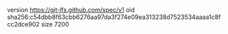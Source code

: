 version https://git-lfs.github.com/spec/v1
oid sha256:c54dbb8f63cbb6276aa97da3f274e09ea313238d7523534aaaa1c8fcc2dce902
size 7200
